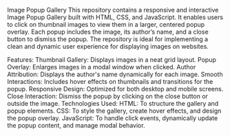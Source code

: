 Image Popup Gallery
This repository contains a responsive and interactive Image Popup Gallery built with HTML, CSS, and JavaScript. It enables users to click on thumbnail images to view them in a larger, centered popup overlay. Each popup includes the image, its author’s name, and a close button to dismiss the popup. The repository is ideal for implementing a clean and dynamic user experience for displaying images on websites.

Features:
Thumbnail Gallery: Displays images in a neat grid layout.
Popup Overlay: Enlarges images in a modal window when clicked.
Author Attribution: Displays the author's name dynamically for each image.
Smooth Interactions: Includes hover effects on thumbnails and transitions for the popup.
Responsive Design: Optimized for both desktop and mobile screens.
Close Interaction: Dismiss the popup by clicking on the close button or outside the image.
Technologies Used:
HTML: To structure the gallery and popup elements.
CSS: To style the gallery, create hover effects, and design the popup overlay.
JavaScript: To handle click events, dynamically update the popup content, and manage modal behavior.
